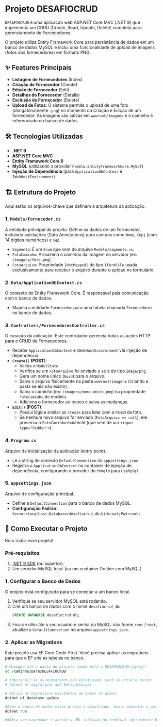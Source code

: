 # Projeto DESAFIOCRUD

`DESAFIOCRUD` é uma aplicação web ASP.NET Core MVC (.NET 9) que implementa um CRUD (Create, Read, Update, Delete) completo para gerenciamento de Fornecedores.

O projeto utiliza Entity Framework Core para persistência de dados em um banco de dados MySQL e inclui uma funcionalidade de upload de imagens (fotos dos fornecedores) em formato PNG.

## ✨ Features Principais

* **Listagem de Fornecedores** (Index)
* **Criação de Fornecedor** (Create)
* **Edição de Fornecedor** (Edit)
* **Detalhes do Fornecedor** (Details)
* **Exclusão de Fornecedor** (Delete)
* **Upload de Fotos**: O sistema permite o upload de uma foto (obrigatóriamente `.png`) no momento da Criação e Edição de um fornecedor. As imagens são salvas em `wwwroot/imagens` e o caminho é referenciado no banco de dados.

## 🛠️ Tecnologias Utilizadas

* **.NET 9**
* **ASP.NET Core MVC**
* **Entity Framework Core 9**
* **MySQL** (utilizando o provider `Pomelo.EntityFrameworkCore.MySql`)
* **Injeção de Dependência** (para `ApplicationDbContext` e `IWebHostEnvironment`)

## 🏗️ Estrutura do Projeto

Aqui estão os arquivos-chave que definem a arquitetura da aplicação:

### 1. `Models/Fornecedor.cs`
A entidade principal do projeto. Define os dados de um Fornecedor, incluindo validações (Data Annotations) para campos como `Nome`, `Cnpj` (com 14 dígitos numéricos) e `Cep`.

* `Segmento`: É um `Enum` que vem do arquivo `Models/segmento.cs`.
* `FotoCaminho`: Armazena o *caminho* da imagem no servidor (ex: `/imagens/foto.png`).
* `FotoArquivo`: Propriedade `[NotMapped]` do tipo `IFormFile` usada exclusivamente para receber o arquivo durante o upload no formulário.

### 2. `Data/ApplicationDbContext.cs`
O contexto do Entity Framework Core. É responsável pela comunicação com o banco de dados.
* Mapeia a entidade `Fornecedor` para uma tabela chamada `Fornecedores` no banco de dados.

### 3. `Controllers/FornecedoresController.cs`
O coração da aplicação. Este controlador gerencia todas as ações HTTP para o CRUD de Fornecedores.
* Recebe `ApplicationDbContext` e `IWebHostEnvironment` via injeção de dependência.
* **`Create()` (POST)**:
    * Valida o `ModelState`.
    * Verifica se um `FotoArquivo` foi enviado e se é do tipo `image/png`.
    * Gera um nome único (`Guid`) para o arquivo.
    * Salva o arquivo fisicamente na pasta `wwwroot/imagens` (criando a pasta se ela não existir).
    * Salva o caminho (ex: `/imagens/nome-unico.png`) na propriedade `FotoCaminho` do modelo.
    * Adiciona o fornecedor ao banco e salva as mudanças.
* **`Edit()` (POST)**:
    * Possui lógica similar ao `Create` para lidar com a *troca* da foto.
    * Se nenhum novo arquivo for enviado (`FotoArquivo == null`), ele preserva o `FotoCaminho` existente (que vem de um `<input type="hidden">`).

### 4. `Program.cs`
Arquivo de inicialização da aplicação (entry point).
* Lê a string de conexão `DefaultConnection` do `appsettings.json`.
* Registra o `ApplicationDbContext` no container de injeção de dependência, configurando o provider do `Pomelo` para `UseMySql`.

### 5. `appsettings.json`
Arquivo de configuração principal.
* Define a `DefaultConnection` para o banco de dados MySQL.
* **Configuração Padrão:** `Server=localhost;Database=desafiocrud_db;Uid=root;Pwd=root;`

## 🚀 Como Executar o Projeto

Bora rodar esse projeto!

### Pré-requisitos
1.  [.NET 9 SDK](https://dotnet.microsoft.com/download) (ou superior).
2.  Um servidor MySQL local (ou um container Docker com MySQL).

### 1. Configurar o Banco de Dados
O projeto está configurado para se conectar a um banco local.

1.  Verifique se seu servidor MySQL está rodando.
2.  Crie um banco de dados com o nome `desafiocrud_db`:
    ```sql
    CREATE DATABASE desafiocrud_db;
    ```
3.  Fica de olho: Se o seu usuário e senha do MySQL não forem `root` / `root`, atualize a `DefaultConnection` no arquivo `appsettings.json`.

### 2. Aplicar as Migrations
Este projeto usa EF Core Code-First. Você precisa aplicar as migrations para que o EF crie as tabelas no banco.

```bash
# Navegue até a pasta do projeto (onde está o DESAFIOCRUD.csproj)
cd /caminho/para/DESAFIOCRUD

# (Opcional) Se as migrations não existissem, você as criaria assim:
# dotnet ef migrations add VersaoInicial

# Aplica as migrations existentes ao banco de dados:
dotnet ef database update

#Após o banco de dados estar pronto e atualizado, basta executar a aplicação
dotnet run

##Abra seu navegador e acesse a URL indicada no terminal (geralmente http://localhost:5xxx ou https://localhost:7xxx). Navegue até /Fornecedores para ver o CRUD em ação.
